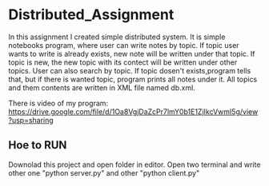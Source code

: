 # Distributed_Assignment

In this assignment I created simple distributed system. It is simple notebooks program, where user can write notes by topic. If topic user wants to write is already exists, new note will be written under that topic. If topic is new, the new topic with its contect will be written under other topics. User can also search by topic. If topic dosen't exists,program tells that, but if there is wanted topic, program prints all notes under it. All topics and them contents are written in XML file named db.xml.

There is video of my program: https://drive.google.com/file/d/1Oa8VgjDaZcPr7lmY0b1E1ZjIkcVwmI5g/view?usp=sharing


## Hoe to RUN

Downolad this project and open folder in editor. Open two terminal and write other one "python server.py" and other "python client.py"
